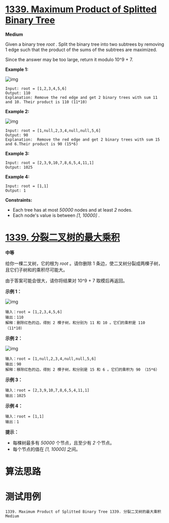 # [1339. Maximum Product of Splitted Binary Tree][enTitle]

**Medium**

Given a binary tree  *root* . Split the binary tree into two subtrees by removing 1 edge such that the product of the sums of the subtrees are maximized.

Since the answer may be too large, return it modulo 10^9 + 7.



**Example 1:** 

![img](https://assets.leetcode.com/uploads/2020/01/21/sample_1_1699.png)

```
Input: root = [1,2,3,4,5,6]
Output: 110
Explanation: Remove the red edge and get 2 binary trees with sum 11 and 10. Their product is 110 (11*10)

```

**Example 2:** 

![img](https://assets.leetcode.com/uploads/2020/01/21/sample_2_1699.png)

```
Input: root = [1,null,2,3,4,null,null,5,6]
Output: 90
Explanation:  Remove the red edge and get 2 binary trees with sum 15 and 6.Their product is 90 (15*6)

```

**Example 3:** 

```
Input: root = [2,3,9,10,7,8,6,5,4,11,1]
Output: 1025

```

**Example 4:** 

```
Input: root = [1,1]
Output: 1

```



**Constraints:** 

- Each tree has at most  *50000*  nodes and at least  *2*  nodes. 
- Each node's value is between  *[1, 10000]* .


# [1339. 分裂二叉树的最大乘积][cnTitle]

**中等**

给你一棵二叉树，它的根为  *root*  。请你删除 1 条边，使二叉树分裂成两棵子树，且它们子树和的乘积尽可能大。

由于答案可能会很大，请你将结果对 10^9 + 7 取模后再返回。



**示例 1：** 

![img](https://assets.leetcode-cn.com/aliyun-lc-upload/uploads/2020/02/02/sample_1_1699.png)

```
输入：root = [1,2,3,4,5,6]
输出：110
解释：删除红色的边，得到 2 棵子树，和分别为 11 和 10 。它们的乘积是 110 （11*10）

```

**示例 2：** 

![img](https://assets.leetcode-cn.com/aliyun-lc-upload/uploads/2020/02/02/sample_2_1699.png)

```
输入：root = [1,null,2,3,4,null,null,5,6]
输出：90
解释：移除红色的边，得到 2 棵子树，和分别是 15 和 6 。它们的乘积为 90 （15*6）

```

**示例 3：** 

```
输入：root = [2,3,9,10,7,8,6,5,4,11,1]
输出：1025

```

**示例 4：** 

```
输入：root = [1,1]
输出：1

```



**提示：** 

- 每棵树最多有  *50000*  个节点，且至少有  *2*  个节点。 
- 每个节点的值在  *[1, 10000]*  之间。




# 算法思路

# 测试用例
```
1339. Maximum Product of Splitted Binary Tree 1339. 分裂二叉树的最大乘积 Medium
```

[enTitle]: https://leetcode.com/problems/maximum-product-of-splitted-binary-tree/
[cnTitle]: https://leetcode-cn.com/problems/maximum-product-of-splitted-binary-tree/
